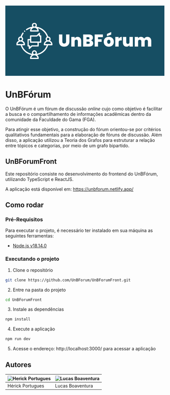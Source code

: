 ![unbforum_logo](./assets/logo.png)

# UnBFórum

O UnBFórum é um fórum de discussão *online* cujo como objetivo é facilitar a busca e o compartilhamento de informações acadêmicas dentro da comunidade da Faculdade do Gama (FGA).

Para atingir esse objetivo, a construção do fórum orientou-se por critérios qualitativos fundamentais para a elaboração de fóruns de discussão. Além disso, a aplicação utilizou a Teoria dos Grafos para estruturar a relação entre tópicos e categorias, por meio de um grafo bipartido.

## UnBForumFront

Este repositório consiste no desenvolvimento do frontend do UnBFórum, utilizando TypeScript e ReactJS.

A aplicação está disponível em: https://unbforum.netlify.app/

## Como rodar

### Pré-Requisitos

Para executar o projeto, é necessário ter instalado em sua máquina as seguintes ferramentas:

- [Node.js v18.14.0](https://nodejs.org/) 

### Executando o projeto

1. Clone o repositório
```bash
git clone https://github.com/UnBForum/UnBForumFront.git
```

2. Entre na pasta do projeto
```bash
cd UnBForumFront
```

3. Instale as dependências
```bash
npm install
```

4. Execute a aplicação
```bash
npm run dev
```

5. Acesse o endereço: http://localhost:3000/ para acessar a aplicação


## Autores

| ![Herick Portugues](https://github.com/herickport.png?size=96) | ![Lucas Boaventura](https://github.com/lboaventura25.png?size=96) |
|----------------------------------------------------------------|-------------------------------------------------------------------|
| Hérick Portugues                                               | Lucas Boaventura                                                  |

